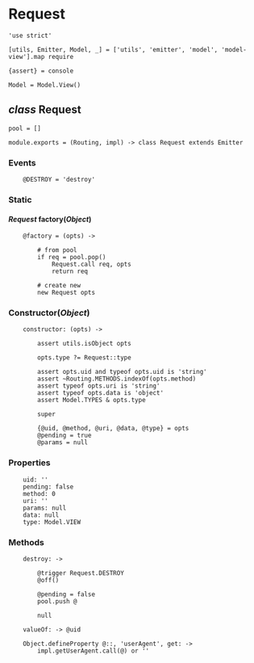 Request
=======

	'use strict'

	[utils, Emitter, Model, _] = ['utils', 'emitter', 'model', 'model-view'].map require

	{assert} = console

	Model = Model.View()

*class* Request
---------------

	pool = []

	module.exports = (Routing, impl) -> class Request extends Emitter

### Events

		@DESTROY = 'destroy'

### Static

#### *Request* factory(*Object*)

		@factory = (opts) ->

			# from pool
			if req = pool.pop()
				Request.call req, opts
				return req

			# create new
			new Request opts

### Constructor(*Object*)

		constructor: (opts) ->

			assert utils.isObject opts

			opts.type ?= Request::type

			assert opts.uid and typeof opts.uid is 'string'
			assert ~Routing.METHODS.indexOf(opts.method)
			assert typeof opts.uri is 'string'
			assert typeof opts.data is 'object'
			assert Model.TYPES & opts.type

			super

			{@uid, @method, @uri, @data, @type} = opts
			@pending = true
			@params = null

### Properties

		uid: ''
		pending: false
		method: 0
		uri: ''
		params: null
		data: null
		type: Model.VIEW

### Methods

		destroy: ->

			@trigger Request.DESTROY
			@off()

			@pending = false
			pool.push @

			null

		valueOf: -> @uid

		Object.defineProperty @::, 'userAgent', get: ->
			impl.getUserAgent.call(@) or ''